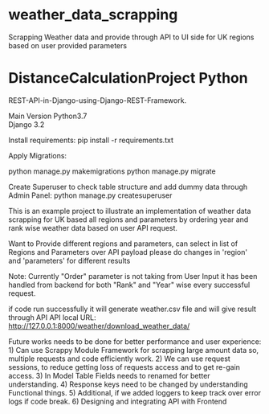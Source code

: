 # weather_data_scrapping
Scrapping Weather data and provide through API to UI side for UK regions based on user provided parameters


# DistanceCalculationProject Python
REST-API-in-Django-using-Django-REST-Framework.

Main Version
Python3.7  
Django 3.2

Install requirements:
pip install -r requirements.txt

Apply Migrations:

python manage.py makemigrations
python manage.py migrate

Create Superuser to check table structure and add dummy data through Admin Panel:
python manage.py createsuperuser

This is an example project to illustrate an implementation of weather data scrapping for UK based all regions and parameters 
by ordering year and rank wise weather data based on user API request.


Want to Provide different regions and parameters, can select in list of Regions and Parameters over API payload
    please do changes in 'region' and 'parameters' for different results 


Note:
   Currently "Order" parameter is not taking from User Input it has been handled from backend for both "Rank" and "Year" 
   wise every successful request. 

if code run successfully it will generate weather.csv file and will give result through API
API local URL:
 http://127.0.0.1:8000/weather/download_weather_data/


Future works needs to be done for better performance and user experience:
    1)  Can use Scrappy Module Framework for scrapping large amount data so, multiple requests and code efficiently work.
    2)  We can use request sessions, to reduce getting loss of requests access and to get re-gain access.
    3)  In Model Table Fields needs to renamed for better understanding.
    4)  Response keys need to be changed by understanding Functional things.
    5)  Additional, if we added loggers to keep track over error logs if code break.
    6)  Designing and integrating API with Frontend 
    